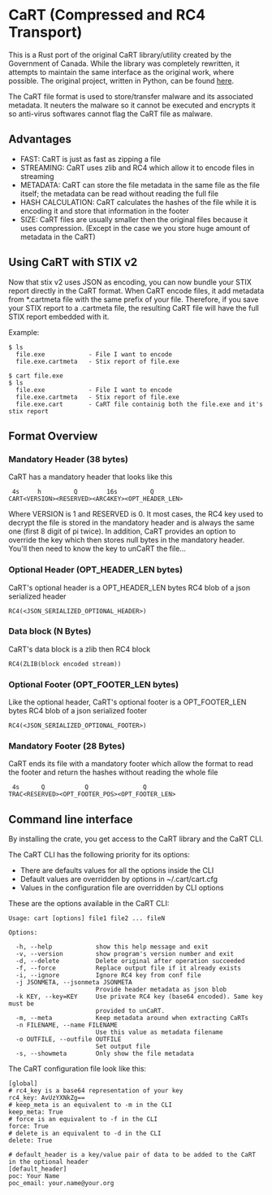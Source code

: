 # CaRT (Compressed and RC4 Transport)
This is a Rust port of the original CaRT library/utility created by the Government of Canada.
While the library was completely rewritten, it attempts to maintain the same interface as the original
work, where possible. The original project, written in Python, can be found [here](https://bitbucket.org/cse-assemblyline/cart/).

The CaRT file format is used to store/transfer malware and its associated metadata. 
It neuters the malware so it cannot be executed and encrypts it so 
anti-virus softwares cannot flag the CaRT file as malware.

## Advantages

* FAST: CaRT is just as fast as zipping a file
* STREAMING: CaRT uses zlib and RC4 which allow it to encode files in streaming
* METADATA: CaRT can store the file metadata in the same file as the file itself; the metadata can be read without 
reading the full file
* HASH CALCULATION: CaRT calculates the hashes of the file while it is encoding it and store that information in the 
footer
* SIZE: CaRT files are usually smaller then the original files because it uses compression. (Except in the case we you 
store huge amount of metadata in the CaRT)

## Using CaRT with STIX v2
Now that stix v2 uses JSON as encoding, you can now bundle your STIX report directly in the CaRT format. When CaRT encode files, 
it add metadata from *.cartmeta file with the same prefix of your file. Therefore, if you save your STIX report to a .cartmeta file, 
the resulting CaRT file will have the full STIX report embedded with it.

Example:

    $ ls
      file.exe            - File I want to encode
      file.exe.cartmeta   - Stix report of file.exe

    $ cart file.exe
    $ ls
      file.exe            - File I want to encode
      file.exe.cartmeta   - Stix report of file.exe
      file.exe.cart       - CaRT file containig both the file.exe and it's stix report

## Format Overview

### Mandatory Header (38 bytes)

CaRT has a mandatory header that looks like this

     4s     h         Q        16s         Q
    CART<VERSION><RESERVED><ARC4KEY><OPT_HEADER_LEN>
    
Where VERSION is 1 and RESERVED is 0. It most cases, the RC4 key used to decrypt the file is stored in the mandatory 
header and is always the same one (first 8 digit of pi twice). In addition, CaRT provides an option to override the key 
which then stores null bytes in the mandatory header. You'll then need to know the key to unCaRT the file...

### Optional Header (OPT_HEADER_LEN bytes)

CaRT's optional header is a OPT_HEADER_LEN bytes RC4 blob of a json serialized header

    RC4(<JSON_SERIALIZED_OPTIONAL_HEADER>)

### Data block (N Bytes)

CaRT's data block is a zlib then RC4 block 

    RC4(ZLIB(block encoded stream))

### Optional Footer (OPT_FOOTER_LEN bytes)

Like the optional header, CaRT's optional footer is a OPT_FOOTER_LEN bytes RC4 blob of a json serialized footer

    RC4(<JSON_SERIALIZED_OPTIONAL_FOOTER>)

###  Mandatory Footer (28 Bytes)

CaRT ends its file with a mandatory footer which allow the format to read the footer and return the hashes without reading the whole file

     4s      Q           Q               Q
    TRAC<RESERVED><OPT_FOOTER_POS><OPT_FOOTER_LEN>

## Command line interface 

By installing the crate, you get access to the CaRT library and the CaRT CLI. 

The CaRT CLI has the following priority for its options:

* There are defaults values for all the options inside the CLI
* Default values are overridden by options in ~/.cart/cart.cfg 
* Values in the configuration file are overridden by CLI options

These are the options available in the CaRT CLI:

    Usage: cart [options] file1 file2 ... fileN
    
    Options:
      
      -h, --help            show this help message and exit
      -v, --version         show program's version number and exit
      -d, --delete          Delete original after operation succeeded
      -f, --force           Replace output file if it already exists
      -i, --ignore          Ignore RC4 key from conf file
      -j JSONMETA, --jsonmeta JSONMETA
                            Provide header metadata as json blob
      -k KEY, --key=KEY     Use private RC4 key (base64 encoded). Same key must be
                            provided to unCaRT.
      -m, --meta            Keep metadata around when extracting CaRTs
      -n FILENAME, --name FILENAME
                            Use this value as metadata filename
      -o OUTFILE, --outfile OUTFILE
                            Set output file
      -s, --showmeta        Only show the file metadata

The CaRT configuration file look like this:

    [global]
    # rc4_key is a base64 representation of your key
    rc4_key: AvUzYXNkZg==
    # keep_meta is an equivalent to -m in the CLI
    keep_meta: True
    # force is an equivalent to -f in the CLI
    force: True
    # delete is an equivalent to -d in the CLI
    delete: True
    
    # default_header is a key/value pair of data to be added to the CaRT in the optional header
    [default_header]
    poc: Your Name
    poc_email: your.name@your.org
